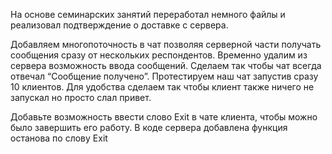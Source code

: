 На основе семинарских занятий переработал немного файлы и реализовал подтверждение о доставке с сервера.

Добавляем многопоточность в чат позволяя серверной части получать сообщения сразу от нескольких респондентов.
Временно удалим из сервера возможность ввода сообщений. 
Сделаем так чтобы чат всегда отвечал “Сообщение получено”. 
Протестируем наш чат запустив сразу 10 клиентов. 
Для удобства сделаем так чтобы клиент также ничего не запускал но просто слал привет.


Добавьте возможность ввести слово Exit в чате клиента, чтобы можно было завершить его работу.
В коде сервера добавлена функция останова по слову Exit